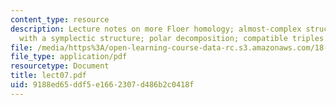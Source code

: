 ```yaml
---
content_type: resource
description: Lecture notes on more Floer homology; almost-complex structures; compatibility
  with a symplectic structure; polar decomposition; compatible triples.
file: /media/https%3A/open-learning-course-data-rc.s3.amazonaws.com/18-966-geometry-of-manifolds-spring-2007/9188ed65ddf5e1662307d486b2c0418f_lect07.pdf
file_type: application/pdf
resourcetype: Document
title: lect07.pdf
uid: 9188ed65-ddf5-e166-2307-d486b2c0418f
---
```

